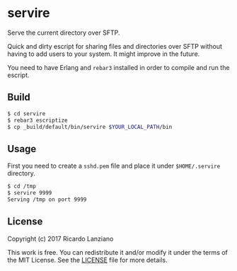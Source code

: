 servire
=======

Serve the current directory over SFTP.

Quick and dirty escript for sharing files and directories over SFTP
without having to add users to your system. It might improve in the
future.

You need to have Erlang and `rebar3` installed in order to compile and
run the escript.

## Build
```sh
$ cd servire
$ rebar3 escriptize
$ cp _build/default/bin/servire $YOUR_LOCAL_PATH/bin
```

## Usage

First you need to create a `sshd.pem` file and place it under
`$HOME/.servire` directory.

```sh
$ cd /tmp
$ servire 9999
Serving /tmp on port 9999
```

## License

Copyright (c) 2017 Ricardo Lanziano

This work is free. You can redistribute it and/or modify it under the
terms of the MIT License. See the [LICENSE](LICENSE) file for more
details.
